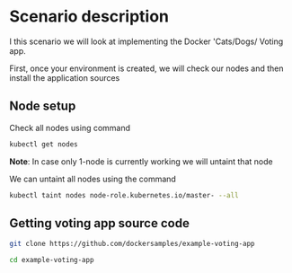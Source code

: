 
# Scenario description

I this scenario we will look at implementing the Docker 'Cats/Dogs/ Voting app.

First, once your environment is created, we will check our nodes and then install the application sources

## Node setup

Check all nodes using command

```sh
kubectl get nodes
```

**Note**: In case only 1-node is currently working we will untaint that node

We can untaint all nodes using the command
```sh
kubectl taint nodes node-role.kubernetes.io/master- --all
```

## Getting voting app source code

```bash
git clone https://github.com/dockersamples/example-voting-app

cd example-voting-app
```



